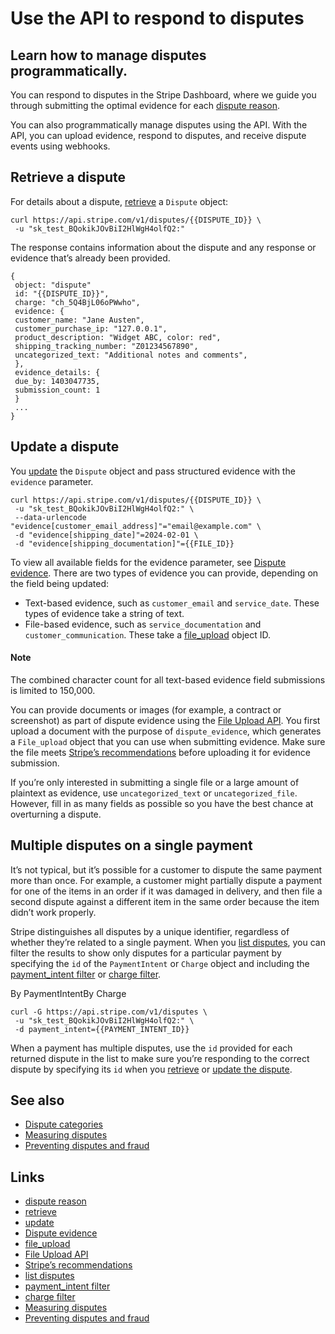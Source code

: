 # Use the API to respond to disputes

## Learn how to manage disputes programmatically.

You can respond to disputes in the Stripe Dashboard, where we guide you through
submitting the optimal evidence for each [dispute
reason](https://docs.stripe.com/disputes/categories).

You can also programmatically manage disputes using the API. With the API, you
can upload evidence, respond to disputes, and receive dispute events using
webhooks.

## Retrieve a dispute

For details about a dispute,
[retrieve](https://docs.stripe.com/api#retrieve_dispute) a `Dispute` object:

```
curl https://api.stripe.com/v1/disputes/{{DISPUTE_ID}} \
 -u "sk_test_BQokikJOvBiI2HlWgH4olfQ2:"
```

The response contains information about the dispute and any response or evidence
that’s already been provided.

```
{
 object: "dispute"
 id: "{{DISPUTE_ID}}",
 charge: "ch_5Q4BjL06oPWwho",
 evidence: {
 customer_name: "Jane Austen",
 customer_purchase_ip: "127.0.0.1",
 product_description: "Widget ABC, color: red",
 shipping_tracking_number: "Z01234567890",
 uncategorized_text: "Additional notes and comments",
 },
 evidence_details: {
 due_by: 1403047735,
 submission_count: 1
 }
 ...
}
```

## Update a dispute

You [update](https://docs.stripe.com/api#update_dispute) the `Dispute` object
and pass structured evidence with the `evidence` parameter.

```
curl https://api.stripe.com/v1/disputes/{{DISPUTE_ID}} \
 -u "sk_test_BQokikJOvBiI2HlWgH4olfQ2:" \
 --data-urlencode "evidence[customer_email_address]"="email@example.com" \
 -d "evidence[shipping_date]"=2024-02-01 \
 -d "evidence[shipping_documentation]"={{FILE_ID}}
```

To view all available fields for the evidence parameter, see [Dispute
evidence](https://docs.stripe.com/api#dispute_evidence_object). There are two
types of evidence you can provide, depending on the field being updated:

- Text-based evidence, such as `customer_email` and `service_date`. These types
of evidence take a string of text.
- File-based evidence, such as `service_documentation` and
`customer_communication`. These take a
[file_upload](https://docs.stripe.com/api#file_object) object ID.

#### Note

The combined character count for all text-based evidence field submissions is
limited to 150,000.

You can provide documents or images (for example, a contract or screenshot) as
part of dispute evidence using the [File Upload
API](https://docs.stripe.com/file-upload). You first upload a document with the
purpose of `dispute_evidence`, which generates a `File_upload` object that you
can use when submitting evidence. Make sure the file meets [Stripe’s
recommendations](https://docs.stripe.com/disputes/best-practices#file-upload-recommendations)
before uploading it for evidence submission.

If you’re only interested in submitting a single file or a large amount of
plaintext as evidence, use `uncategorized_text` or `uncategorized_file`.
However, fill in as many fields as possible so you have the best chance at
overturning a dispute.

## Multiple disputes on a single payment

It’s not typical, but it’s possible for a customer to dispute the same payment
more than once. For example, a customer might partially dispute a payment for
one of the items in an order if it was damaged in delivery, and then file a
second dispute against a different item in the same order because the item
didn’t work properly.

Stripe distinguishes all disputes by a unique identifier, regardless of whether
they’re related to a single payment. When you [list
disputes](https://docs.stripe.com/api#list_disputes), you can filter the results
to show only disputes for a particular payment by specifying the `id` of the
`PaymentIntent` or `Charge` object and including the [payment_intent
filter](https://docs.stripe.com/api/disputes/list#list_disputes-charge) or
[charge
filter](https://docs.stripe.com/api/disputes/list#list_disputes-payment_intent).

By PaymentIntentBy Charge
```
curl -G https://api.stripe.com/v1/disputes \
 -u "sk_test_BQokikJOvBiI2HlWgH4olfQ2:" \
 -d payment_intent={{PAYMENT_INTENT_ID}}
```

When a payment has multiple disputes, use the `id` provided for each returned
dispute in the list to make sure you’re responding to the correct dispute by
specifying its `id` when you
[retrieve](https://docs.stripe.com/disputes/api#retrieve-a-dispute) or [update
the dispute](https://docs.stripe.com/disputes/api#update-a-dispute).

## See also

- [Dispute categories](https://docs.stripe.com/disputes/categories)
- [Measuring disputes](https://docs.stripe.com/disputes/measuring)
- [Preventing disputes and fraud](https://docs.stripe.com/disputes/prevention)

## Links

- [dispute reason](https://docs.stripe.com/disputes/categories)
- [retrieve](https://docs.stripe.com/api#retrieve_dispute)
- [update](https://docs.stripe.com/api#update_dispute)
- [Dispute evidence](https://docs.stripe.com/api#dispute_evidence_object)
- [file_upload](https://docs.stripe.com/api#file_object)
- [File Upload API](https://docs.stripe.com/file-upload)
- [Stripe’s
recommendations](https://docs.stripe.com/disputes/best-practices#file-upload-recommendations)
- [list disputes](https://docs.stripe.com/api#list_disputes)
- [payment_intent
filter](https://docs.stripe.com/api/disputes/list#list_disputes-charge)
- [charge
filter](https://docs.stripe.com/api/disputes/list#list_disputes-payment_intent)
- [Measuring disputes](https://docs.stripe.com/disputes/measuring)
- [Preventing disputes and fraud](https://docs.stripe.com/disputes/prevention)